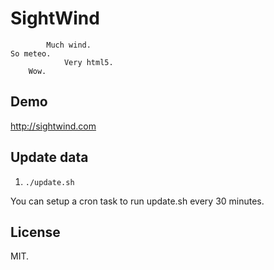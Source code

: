 SightWind
=========

```
        Much wind.
So meteo.
            Very html5.
    Wow.
```

## Demo

http://sightwind.com

## Update data

1. `./update.sh`

You can setup a cron task to run update.sh every 30 minutes.

## License

MIT.